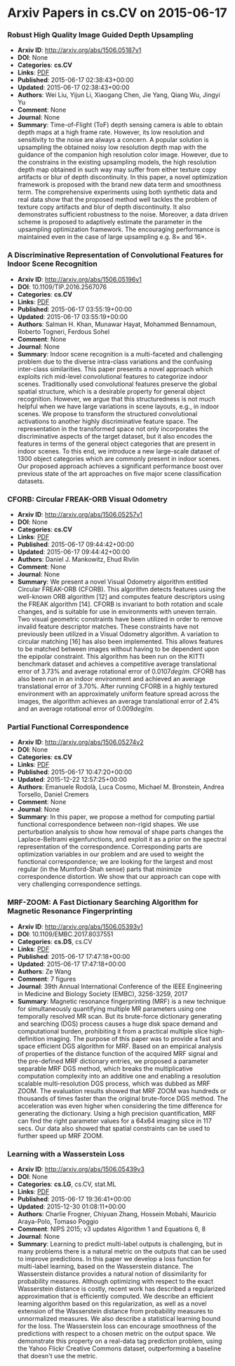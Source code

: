 # Arxiv Papers in cs.CV on 2015-06-17
### Robust High Quality Image Guided Depth Upsampling
- **Arxiv ID**: http://arxiv.org/abs/1506.05187v1
- **DOI**: None
- **Categories**: **cs.CV**
- **Links**: [PDF](http://arxiv.org/pdf/1506.05187v1)
- **Published**: 2015-06-17 02:38:43+00:00
- **Updated**: 2015-06-17 02:38:43+00:00
- **Authors**: Wei Liu, Yijun Li, Xiaogang Chen, Jie Yang, Qiang Wu, Jingyi Yu
- **Comment**: None
- **Journal**: None
- **Summary**: Time-of-Flight (ToF) depth sensing camera is able to obtain depth maps at a high frame rate. However, its low resolution and sensitivity to the noise are always a concern. A popular solution is upsampling the obtained noisy low resolution depth map with the guidance of the companion high resolution color image. However, due to the constrains in the existing upsampling models, the high resolution depth map obtained in such way may suffer from either texture copy artifacts or blur of depth discontinuity. In this paper, a novel optimization framework is proposed with the brand new data term and smoothness term. The comprehensive experiments using both synthetic data and real data show that the proposed method well tackles the problem of texture copy artifacts and blur of depth discontinuity. It also demonstrates sufficient robustness to the noise. Moreover, a data driven scheme is proposed to adaptively estimate the parameter in the upsampling optimization framework. The encouraging performance is maintained even in the case of large upsampling e.g. $8\times$ and $16\times$.



### A Discriminative Representation of Convolutional Features for Indoor Scene Recognition
- **Arxiv ID**: http://arxiv.org/abs/1506.05196v1
- **DOI**: 10.1109/TIP.2016.2567076
- **Categories**: **cs.CV**
- **Links**: [PDF](http://arxiv.org/pdf/1506.05196v1)
- **Published**: 2015-06-17 03:55:19+00:00
- **Updated**: 2015-06-17 03:55:19+00:00
- **Authors**: Salman H. Khan, Munawar Hayat, Mohammed Bennamoun, Roberto Togneri, Ferdous Sohel
- **Comment**: None
- **Journal**: None
- **Summary**: Indoor scene recognition is a multi-faceted and challenging problem due to the diverse intra-class variations and the confusing inter-class similarities. This paper presents a novel approach which exploits rich mid-level convolutional features to categorize indoor scenes. Traditionally used convolutional features preserve the global spatial structure, which is a desirable property for general object recognition. However, we argue that this structuredness is not much helpful when we have large variations in scene layouts, e.g., in indoor scenes. We propose to transform the structured convolutional activations to another highly discriminative feature space. The representation in the transformed space not only incorporates the discriminative aspects of the target dataset, but it also encodes the features in terms of the general object categories that are present in indoor scenes. To this end, we introduce a new large-scale dataset of 1300 object categories which are commonly present in indoor scenes. Our proposed approach achieves a significant performance boost over previous state of the art approaches on five major scene classification datasets.



### CFORB: Circular FREAK-ORB Visual Odometry
- **Arxiv ID**: http://arxiv.org/abs/1506.05257v1
- **DOI**: None
- **Categories**: **cs.CV**
- **Links**: [PDF](http://arxiv.org/pdf/1506.05257v1)
- **Published**: 2015-06-17 09:44:42+00:00
- **Updated**: 2015-06-17 09:44:42+00:00
- **Authors**: Daniel J. Mankowitz, Ehud Rivlin
- **Comment**: None
- **Journal**: None
- **Summary**: We present a novel Visual Odometry algorithm entitled Circular FREAK-ORB (CFORB). This algorithm detects features using the well-known ORB algorithm [12] and computes feature descriptors using the FREAK algorithm [14]. CFORB is invariant to both rotation and scale changes, and is suitable for use in environments with uneven terrain. Two visual geometric constraints have been utilized in order to remove invalid feature descriptor matches. These constraints have not previously been utilized in a Visual Odometry algorithm. A variation to circular matching [16] has also been implemented. This allows features to be matched between images without having to be dependent upon the epipolar constraint. This algorithm has been run on the KITTI benchmark dataset and achieves a competitive average translational error of $3.73 \%$ and average rotational error of $0.0107 deg/m$. CFORB has also been run in an indoor environment and achieved an average translational error of $3.70 \%$. After running CFORB in a highly textured environment with an approximately uniform feature spread across the images, the algorithm achieves an average translational error of $2.4 \%$ and an average rotational error of $0.009 deg/m$.



### Partial Functional Correspondence
- **Arxiv ID**: http://arxiv.org/abs/1506.05274v2
- **DOI**: None
- **Categories**: **cs.CV**
- **Links**: [PDF](http://arxiv.org/pdf/1506.05274v2)
- **Published**: 2015-06-17 10:47:20+00:00
- **Updated**: 2015-12-22 12:57:25+00:00
- **Authors**: Emanuele Rodolà, Luca Cosmo, Michael M. Bronstein, Andrea Torsello, Daniel Cremers
- **Comment**: None
- **Journal**: None
- **Summary**: In this paper, we propose a method for computing partial functional correspondence between non-rigid shapes. We use perturbation analysis to show how removal of shape parts changes the Laplace-Beltrami eigenfunctions, and exploit it as a prior on the spectral representation of the correspondence. Corresponding parts are optimization variables in our problem and are used to weight the functional correspondence; we are looking for the largest and most regular (in the Mumford-Shah sense) parts that minimize correspondence distortion. We show that our approach can cope with very challenging correspondence settings.



### MRF-ZOOM: A Fast Dictionary Searching Algorithm for Magnetic Resonance Fingerprinting
- **Arxiv ID**: http://arxiv.org/abs/1506.05393v1
- **DOI**: 10.1109/EMBC.2017.8037551
- **Categories**: **cs.DS**, cs.CV
- **Links**: [PDF](http://arxiv.org/pdf/1506.05393v1)
- **Published**: 2015-06-17 17:47:18+00:00
- **Updated**: 2015-06-17 17:47:18+00:00
- **Authors**: Ze Wang
- **Comment**: 7 figures
- **Journal**: 39th Annual International Conference of the IEEE Engineering in
  Medicine and Biology Society (EMBC), 3256-3259, 2017
- **Summary**: Magnetic resonance fingerprinting (MRF) is a new technique for simultaneously quantifying multiple MR parameters using one temporally resolved MR scan. But its brute-force dictionary generating and searching (DGS) process causes a huge disk space demand and computational burden, prohibiting it from a practical multiple slice high-definition imaging. The purpose of this paper was to provide a fast and space efficient DGS algorithm for MRF. Based on an empirical analysis of properties of the distance function of the acquired MRF signal and the pre-defined MRF dictionary entries, we proposed a parameter separable MRF DGS method, which breaks the multiplicative computation complexity into an additive one and enabling a resolution scalable multi-resolution DGS process, which was dubbed as MRF ZOOM. The evaluation results showed that MRF ZOOM was hundreds or thousands of times faster than the original brute-force DGS method. The acceleration was even higher when considering the time difference for generating the dictionary. Using a high precision quantification, MRF can find the right parameter values for a 64x64 imaging slice in 117 secs. Our data also showed that spatial constraints can be used to further speed up MRF ZOOM.



### Learning with a Wasserstein Loss
- **Arxiv ID**: http://arxiv.org/abs/1506.05439v3
- **DOI**: None
- **Categories**: **cs.LG**, cs.CV, stat.ML
- **Links**: [PDF](http://arxiv.org/pdf/1506.05439v3)
- **Published**: 2015-06-17 19:36:41+00:00
- **Updated**: 2015-12-30 01:08:11+00:00
- **Authors**: Charlie Frogner, Chiyuan Zhang, Hossein Mobahi, Mauricio Araya-Polo, Tomaso Poggio
- **Comment**: NIPS 2015; v3 updates Algorithm 1 and Equations 6, 8
- **Journal**: None
- **Summary**: Learning to predict multi-label outputs is challenging, but in many problems there is a natural metric on the outputs that can be used to improve predictions. In this paper we develop a loss function for multi-label learning, based on the Wasserstein distance. The Wasserstein distance provides a natural notion of dissimilarity for probability measures. Although optimizing with respect to the exact Wasserstein distance is costly, recent work has described a regularized approximation that is efficiently computed. We describe an efficient learning algorithm based on this regularization, as well as a novel extension of the Wasserstein distance from probability measures to unnormalized measures. We also describe a statistical learning bound for the loss. The Wasserstein loss can encourage smoothness of the predictions with respect to a chosen metric on the output space. We demonstrate this property on a real-data tag prediction problem, using the Yahoo Flickr Creative Commons dataset, outperforming a baseline that doesn't use the metric.




